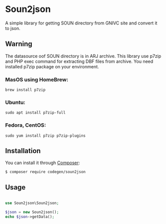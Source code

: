 # Soun2json

A simple library for getting SOUN directory from GNIVC site and convert it to json.

## Warning
The datasource oof SOUN directory is in ARJ archive. 
This library use p7zip and PHP exec command for extracting DBF files from archive.
You need installed p7zip package on your environment.

### MasOS using HomeBrew:
```shell script
brew install p7zip
```

### Ubuntu:
```shell script
sudo apt install p7zip-full
```

### Fedora, CentOS:
```shell script
sudo yum install p7zip p7zip-plugins
```

## Installation

You can install it through [Composer](https://getcomposer.org):

```shell script
$ composer require codegen/soun2json
```

## Usage

```php

use Soun2json\Soun2json;

$json = new Soun2json();
echo $json->getData();
```


